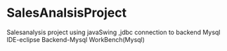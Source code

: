 # SalesAnalsisProject
Salesanalysis project using javaSwing ,jdbc connection to backend Mysql
IDE-eclipse
Backend-Mysql WorkBench(Mysql)
